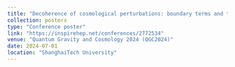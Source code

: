 ```yaml
---
title: "Decoherence of cosmological perturbations: boundary terms and the WKB wave functional"
collection: posters
type: "Conference poster"
link: "https://inspirehep.net/conferences/2772534"
venue: "Quantum Gravity and Cosmology 2024 (QGC2024)"
date: 2024-07-01
location: "ShanghaiTech University"
---
```

